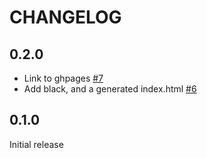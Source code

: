 # CHANGELOG

## 0.2.0

- Link to ghpages [#7](https://github.com/opendp/dp-wizard-templates/pull/7)
- Add black, and a generated index.html [#6](https://github.com/opendp/dp-wizard-templates/pull/6)

## 0.1.0

Initial release